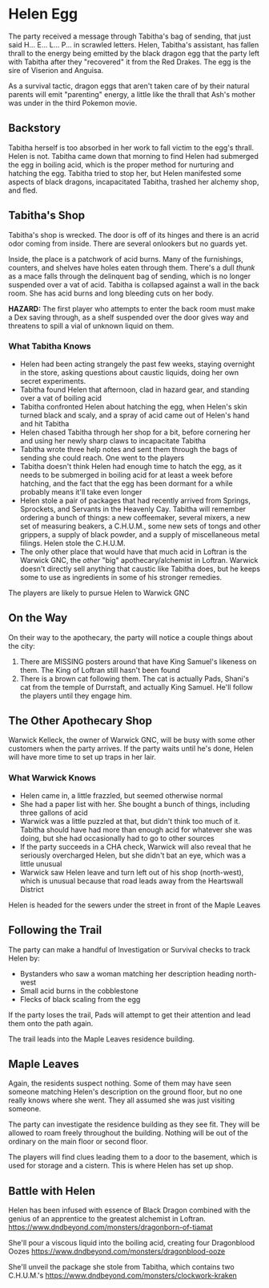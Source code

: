# Helen Egg
The party received a message through Tabitha's bag of sending, that just said H... E... L... P... in scrawled letters. Helen, Tabitha's assistant, has fallen thrall to the energy being emitted by the black dragon egg that the party left with Tabitha after they "recovered" it from the Red Drakes. The egg is the sire of Viserion and Anguisa.

As a survival tactic, dragon eggs that aren't taken care of by their natural parents will emit "parenting" energy, a little like the thrall that Ash's mother was under in the third Pokemon movie.

## Backstory
Tabitha herself is too absorbed in her work to fall victim to the egg's thrall. Helen is not. Tabitha came down that morning to find Helen had submerged the egg in boiling acid, which is the proper method for nurturing and hatching the egg. Tabitha tried to stop her, but Helen manifested some aspects of black dragons, incapacitated Tabitha, trashed her alchemy shop, and fled.

## Tabitha's Shop
Tabitha's shop is wrecked. The door is off of its hinges and there is an acrid odor coming from inside. There are several onlookers but no guards yet.

Inside, the place is a patchwork of acid burns. Many of the furnishings, counters, and shelves have holes eaten through them. There's a dull *thunk* as a mace falls through the delinquent bag of sending, which is no longer suspended over a vat of acid. Tabitha is collapsed against a wall in the back room. She has acid burns and long bleeding cuts on her body.

**HAZARD:** The first player who attempts to enter the back room must make a Dex saving through, as a shelf suspended over the door gives way and threatens to spill a vial of unknown liquid on them.

### What Tabitha Knows
* Helen had been acting strangely the past few weeks, staying overnight in the store, asking questions about caustic liquids, doing her own secret experiments.
* Tabitha found Helen that afternoon, clad in hazard gear, and standing over a vat of boiling acid
* Tabitha confronted Helen about hatching the egg, when Helen's skin turned black and scaly, and a spray of acid came out of Helen's hand and hit Tabitha
* Helen chased Tabitha through her shop for a bit, before cornering her and using her newly sharp claws to incapacitate Tabitha
* Tabitha wrote three help notes and sent them through the bags of sending she could reach. One went to the players
* Tabitha doesn't think Helen had enough time to hatch the egg, as it needs to be submerged in boiling acid for at least a week before hatching, and the fact that the egg has been dormant for a while probably means it'll take even longer
* Helen stole a pair of packages that had recently arrived from Springs, Sprockets, and Servants in the Heavenly Cay. Tabitha will remember ordering a bunch of things: a new coffeemaker, several mixers, a new set of measuring beakers, a C.H.U.M., some new sets of tongs and other grippers, a supply of black powder, and a supply of miscellaneous metal filings. Helen stole the C.H.U.M.
* The only other place that would have that much acid in Loftran is the Warwick GNC, the *other* "big" apothecary/alchemist in Loftran. Warwick doesn't directly sell anything that caustic like Tabitha does, but he keeps some to use as ingredients in some of his stronger remedies.

The players are likely to pursue Helen to Warwick GNC

## On the Way
On their way to the apothecary, the party will notice a couple things about the city:
1. There are MISSING posters around that have King Samuel's likeness on them. The King of Loftran still hasn't been found
2. There is a brown cat following them. The cat is actually Pads, Shani's cat from the temple of Durrstaft, and actually King Samuel. He'll follow the players until they engage him.

## The Other Apothecary Shop
Warwick Kelleck, the owner of Warwick GNC, will be busy with some other customers when the party arrives. If the party waits until he's done, Helen will have more time to set up traps in her lair.

### What Warwick Knows
* Helen came in, a little frazzled, but seemed otherwise normal
* She had a paper list with her. She bought a bunch of things, including three gallons of acid
* Warwick was a little puzzled at that, but didn't think too much of it. Tabitha should have had more than enough acid for whatever she was doing, but she had occasionally had to go to other sources
* If the party succeeds in a CHA check, Warwick will also reveal that he seriously overcharged Helen, but she didn't bat an eye, which was a little unusual
* Warwick saw Helen leave and turn left out of his shop (north-west), which is unusual because that road leads away from the Heartswall District

Helen is headed for the sewers under the street in front of the Maple Leaves

## Following the Trail
The party can make a handful of Investigation or Survival checks to track Helen by:
* Bystanders who saw a woman matching her description heading north-west
* Small acid burns in the cobblestone
* Flecks of black scaling from the egg

If the party loses the trail, Pads will attempt to get their attention and lead them onto the path again.

The trail leads into the Maple Leaves residence building.

## Maple Leaves
Again, the residents suspect nothing. Some of them may have seen someone matching Helen's description on the ground floor, but no one really knows where she went. They all assumed she was just visiting someone.

The party can investigate the residence building as they see fit. They will be allowed to roam freely throughout the building. Nothing will be out of the ordinary on the main floor or second floor.

The players will find clues leading them to a door to the basement, which is used for storage and a cistern. This is where Helen has set up shop.

## Battle with Helen
Helen has been infused with essence of Black Dragon combined with the genius of an apprentice to the greatest alchemist in Loftran.
https://www.dndbeyond.com/monsters/dragonborn-of-tiamat

She'll pour a viscous liquid into the boiling acid, creating four Dragonblood Oozes
https://www.dndbeyond.com/monsters/dragonblood-ooze

She'll unveil the package she stole from Tabitha, which contains two C.H.U.M.'s
https://www.dndbeyond.com/monsters/clockwork-kraken
